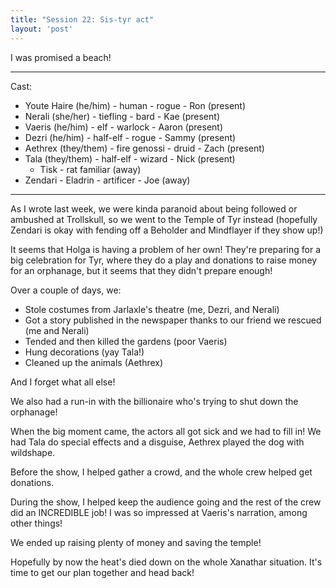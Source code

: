 ```yaml
---
title: "Session 22: Sis-tyr act"
layout: 'post'
---
```


I was promised a beach!

---

Cast:

* Youte Haire (he/him) - human - rogue - Ron (present)
* Nerali (she/her) - tiefling - bard - Kae (present)
* Vaeris (he/him) - elf - warlock - Aaron (present)
* Dezri (he/him) - half-elf - rogue - Sammy (present)
* Aethrex (they/them) - fire genossi - druid - Zach (present)
* Tala (they/them) - half-elf - wizard - Nick (present)
    * Tisk - rat familiar (away)
* Zendari - Eladrin - artificer - Joe (away)

---

As I wrote last week, we were kinda paranoid about being followed or ambushed at
Trollskull, so we went to the Temple of Tyr instead (hopefully Zendari is okay
with fending off a Beholder and Mindflayer if they show up!)

It seems that Holga is having a problem of her own! They're preparing for a big
celebration for Tyr, where they do a play and donations to raise money for an
orphanage, but it seems that they didn't prepare enough!

Over a couple of days, we:

* Stole costumes from Jarlaxle's theatre (me, Dezri, and Nerali)
* Got a story published in the newspaper thanks to our friend we rescued (me and
  Nerali)
* Tended and then killed the gardens (poor Vaeris)
* Hung decorations (yay Tala!)
* Cleaned up the animals (Aethrex)

And I forget what all else!

We also had a run-in with the billionaire who's trying to shut down the
orphanage!

When the big moment came, the actors all got sick and we had to fill in! We had
Tala do special effects and a disguise, Aethrex played the dog with wildshape.

Before the show, I helped gather a crowd, and the whole crew helped get
donations.

During the show, I helped keep the audience going and the rest of the crew did
an INCREDIBLE job! I was so impressed at Vaeris's narration, among other things!

We ended up raising plenty of money and saving the temple!

Hopefully by now the heat's died down on the whole Xanathar situation. It's
time to get our plan together and head back!
